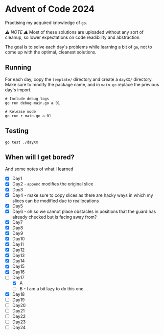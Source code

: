 # Advent of Code 2024

Practising my acquired knowledge of `go`.

*⚠️ NOTE ⚠️* Most of these solutions are uploaded without any sort of cleanup, so
lower expectations on code readibility and abstraction.

The goal is to solve each day's problems while learning a bit of `go`, not to
come up with the optimal, cleanest solutions.

## Running

For each day, copy the `template/` directory and create a `dayXX/` directory.
Make sure to modify the package name, and in `main.go` replace the previous
day's import.

```fish
# Include debug logs
go run debug main.go a 01

# Release mode
go run r main.go a 01
```

## Testing

```fish
go test ./dayXX
```

## When will I get bored?

And some notes of what I learned

- [x] Day1
- [x] Day2 - `append` modifies the original slice
- [x] Day3
- [x] Day4 - make sure to copy slices as there are hacky ways in which my
slices can be modified due to reallocations
- [x] Day5
- [x] Day6 - oh so we cannot place obstacles in positions that the guard has
  already checked but is facing away from?
- [x] Day7
- [x] Day8
- [x] Day9
- [x] Day10
- [x] Day11
- [x] Day12
- [x] Day13
- [x] Day14
- [x] Day15
- [x] Day16
- [ ] Day17
  - [x] A
  - [ ] B - I am a bit lazy to do this one
- [x] Day18
- [ ] Day19
- [ ] Day20
- [ ] Day21
- [ ] Day22
- [ ] Day23
- [ ] Day24
